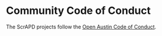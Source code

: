# Community Code of Conduct

The ScrAPD projects follow the [Open Austin Code of Conduct](https://www.open-austin.org/about/#code-of-conduct).
